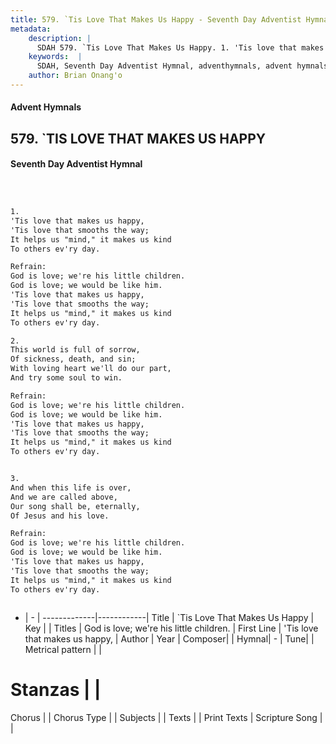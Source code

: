 ```yaml
---
title: 579. `Tis Love That Makes Us Happy - Seventh Day Adventist Hymnal
metadata:
    description: |
      SDAH 579. `Tis Love That Makes Us Happy. 1. 'Tis love that makes us happy, 'Tis love that smooths the way; It helps us "mind," it makes us kind To others ev'ry day. 
    keywords:  |
      SDAH, Seventh Day Adventist Hymnal, adventhymnals, advent hymnals, `Tis Love That Makes Us Happy, 'Tis love that makes us happy, ,God is love; we're his little children.
    author: Brian Onang'o
---
```


#### Advent Hymnals
## 579. `TIS LOVE THAT MAKES US HAPPY
#### Seventh Day Adventist Hymnal

```txt



1.
'Tis love that makes us happy,
'Tis love that smooths the way;
It helps us "mind," it makes us kind
To others ev'ry day.

Refrain:
God is love; we're his little children.
God is love; we would be like him.
'Tis love that makes us happy,
'Tis love that smooths the way;
It helps us "mind," it makes us kind
To others ev'ry day.

2.
This world is full of sorrow,
Of sickness, death, and sin;
With loving heart we'll do our part,
And try some soul to win. 

Refrain:
God is love; we're his little children.
God is love; we would be like him.
'Tis love that makes us happy,
'Tis love that smooths the way;
It helps us "mind," it makes us kind
To others ev'ry day.


3.
And when this life is over,
And we are called above,
Our song shall be, eternally,
Of Jesus and his love. 

Refrain:
God is love; we're his little children.
God is love; we would be like him.
'Tis love that makes us happy,
'Tis love that smooths the way;
It helps us "mind," it makes us kind
To others ev'ry day.



```

- |   -  |
-------------|------------|
Title | `Tis Love That Makes Us Happy |
Key |  |
Titles | God is love; we're his little children. |
First Line | 'Tis love that makes us happy, |
Author | 
Year | 
Composer|  |
Hymnal|  - |
Tune|  |
Metrical pattern | |
# Stanzas |  |
Chorus |  |
Chorus Type |  |
Subjects |  |
Texts |  |
Print Texts | 
Scripture Song |  |
  
